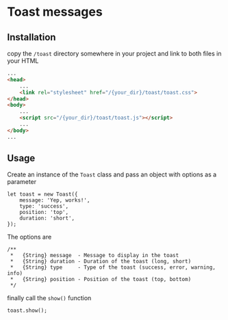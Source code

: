 # Toast messages

## Installation
copy the `/toast` directory somewhere in your project and link to both files in your HTML 
```HTML
...
<head>
    ...
    <link rel="stylesheet" href="/{your_dir}/toast/toast.css">
</head>
<body>
    ...
    <script src="/{your_dir}/toast/toast.js"></script>
    ...
</body>
...
```

## Usage
Create an instance of the `Toast` class and pass an object with options as a parameter
```JS
let toast = new Toast({
    message: 'Yep, works!',
    type: 'success',
    position: 'top',
    duration: 'short',
});
```
The options are
```JS
/**
 *   {String} message  - Message to display in the toast
 *   {String} duration - Duration of the toast (long, short)
 *   {String} type     - Type of the toast (success, error, warning, info)
 *   {String} position - Position of the toast (top, bottom)
 */
```
finally call the `show()` function
```JS
toast.show();
```